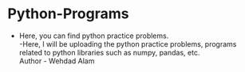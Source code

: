 # Python-Programs
- Here, you can find python practice problems.<br>
-Here, I will be uploading the python practice problems, programs related to python libraries such as numpy, pandas, etc. <br>
Author - Wehdad Alam
